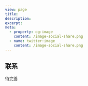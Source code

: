 ```yaml
---
view: page
title:
description:
excerpt:
meta:
  - property: og:image
    content: /image-social-share.png
  - name: twitter:image
    content: /image-social-share.png
---
```


## 联系

待完善
<!-- My contact form (Ideal for using a typeform iframe) -->

<!--
<div class="typeform typeform--fix">
  <lazy-load tag="iframe" :data="{ src: 'https://MY_TYPEFORM_URL', height: 1000 }" />
</div>

See more in https://github.com/ktquez/vuepress-theme-ktquez#lazy-load
-->

